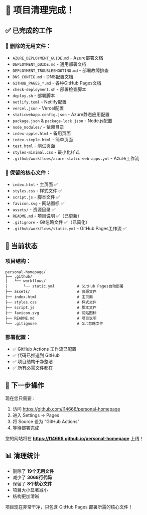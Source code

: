 # 🎉 项目清理完成！

## ✅ 已完成的工作

### 📁 删除的无用文件：

- `AZURE_DEPLOYMENT_GUIDE.md` - Azure部署文档
- `DEPLOYMENT_GUIDE.md` - 通用部署文档
- `DEPLOYMENT_TROUBLESHOOTING.md` - 部署故障排查
- `DNS_CONFIG.md` - DNS配置文档
- `GITHUB_PAGES_*.md` - 各种GitHub Pages文档
- `check-deployment.sh` - 部署检查脚本
- `deploy.sh` - 部署脚本
- `netlify.toml` - Netlify配置
- `vercel.json` - Vercel配置
- `staticwebapp.config.json` - Azure静态应用配置
- `package.json` & `package-lock.json` - Node.js配置
- `node_modules/` - 依赖目录
- `index-apple.html` - 备用页面
- `index-simple.html` - 简单页面
- `test.html` - 测试页面
- `styles-minimal.css` - 最小化样式
- `.github/workflows/azure-static-web-apps.yml` - Azure工作流

### 📁 保留的核心文件：

- `index.html` - 主页面 ✅
- `styles.css` - 样式文件 ✅
- `script.js` - 脚本文件 ✅
- `favicon.svg` - 网站图标 ✅
- `assets/` - 资源目录 ✅
- `README.md` - 项目说明 ✅（已更新）
- `.gitignore` - Git忽略文件 ✅（已简化）
- `.github/workflows/static.yml` - GitHub Pages工作流 ✅

## 🚀 当前状态

### 项目结构：

```
personal-homepage/
├── .github/
│   └── workflows/
│       └── static.yml          # GitHub Pages自动部署
├── assets/                     # 资源文件
├── index.html                  # 主页面
├── styles.css                  # 样式文件
├── script.js                   # 脚本文件
├── favicon.svg                 # 网站图标
├── README.md                   # 项目说明
└── .gitignore                  # Git忽略文件
```

### 部署配置：

- ✅ GitHub Actions 工作流已配置
- ✅ 代码已推送到 GitHub
- ✅ 项目结构干净整洁
- ✅ 所有必需文件都在

## 🎯 下一步操作

现在您只需要：

1. 访问 https://github.com/l14666/personal-homepage
2. 进入 Settings → Pages
3. 将 Source 设为 "GitHub Actions"
4. 等待部署完成

您的网站将在 **https://l14666.github.io/personal-homepage** 上线！

## 📊 清理统计

- 删除了 **19个无用文件**
- 减少了 **3068行代码**
- 保留了 **8个核心文件**
- 项目大小显著减小
- 结构更加清晰

项目现在非常干净，只包含 GitHub Pages 部署所需的核心文件！
